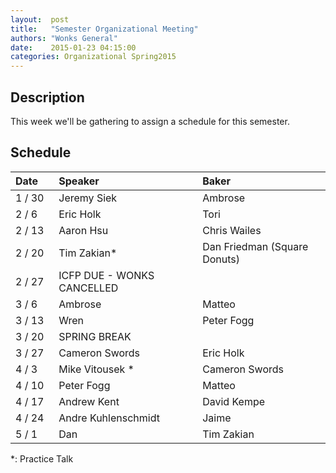 ```yaml
--- 
layout:  post 
title:   "Semester Organizational Meeting"
authors: "Wonks General" 
date:    2015-01-23 04:15:00 
categories: Organizational Spring2015
--- 
```

## Description

This week we'll be gathering to assign a schedule for this semester.

## Schedule

| Date&nbsp;&nbsp;&nbsp;&nbsp;   | Speaker                     | Baker                          |
|--------|:----------------------------|:-------------------------------|
| 1 / 30 | Jeremy Siek                 | Ambrose                        |
| 2 /  6 | Eric Holk                   | Tori                           |
| 2 / 13 | Aaron Hsu                   | Chris Wailes                   |
| 2 / 20 | Tim Zakian*                 | Dan Friedman (Square Donuts)   |
| 2 / 27 | ICFP DUE - WONKS CANCELLED  |                                |
| 3 /  6 | Ambrose                     | Matteo                         |
| 3 / 13 | Wren                        | Peter Fogg                     |
| 3 / 20 | SPRING BREAK                |                                |
| 3 / 27 | Cameron Swords              | Eric Holk                      |
| 4 /  3 | Mike Vitousek *             | Cameron Swords                 |
| 4 / 10 | Peter Fogg                  | Matteo                         |
| 4 / 17 | Andrew Kent                 | David Kempe                    |
| 4 / 24 | Andre Kuhlenschmidt         | Jaime                          |
| 5 /  1 | Dan                         | Tim Zakian                     |

*: Practice Talk

